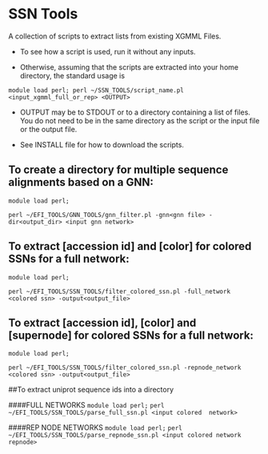 # SSN Tools

A collection of scripts to extract lists from existing XGMML Files.

* To see how a script is used, run it without any inputs.

* Otherwise, assuming that the scripts are extracted into your home directory, the standard usage is

`module load perl; perl ~/SSN_TOOLS/script_name.pl <input_xgmml_full_or_rep> <OUTPUT> `

* OUTPUT may be to STDOUT or to a directory containing a list of files.
You do not need to be in the same directory as the script or the input file or the output file.

* See INSTALL file for how to download the scripts.

## To create a directory for multiple sequence alignments based on a GNN:

`module load perl;`

`perl ~/EFI_TOOLS/GNN_TOOLS/gnn_filter.pl -gnn<gnn file> -dir<output_dir> <input gnn network>`

## To extract [accession id] and [color] for colored SSNs for a full network:

`module load perl;`

`perl ~/EFI_TOOLS/SSN_TOOLS/filter_colored_ssn.pl -full_network <colored ssn> -output<output_file> `


## To extract [accession id], [color] and [supernode] for colored SSNs for a full network:

`module load perl;`

`perl ~/EFI_TOOLS/SSN_TOOLS/filter_colored_ssn.pl -repnode_network <colored ssn> -output<output_file> `

##To extract uniprot sequence ids into a directory

####FULL NETWORKS
`module load perl;`
`perl ~/EFI_TOOLS/SSN_TOOLS/parse_full_ssn.pl <input colored  network>`

####REP NODE NETWORKS
`module load perl;`
`perl ~/EFI_TOOLS/SSN_TOOLS/parse_repnode_ssn.pl <input colored network repnode>`


